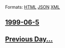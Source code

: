
Formats: [HTML](1999/06/5/index.html)  [JSON](1999/06/5/index.json)  [XML](1999/06/5/index.xml)  

## [1999-06-5](/news/1999/06/5/index.md)

## [Previous Day...](/news/1999/06/4/index.md)

